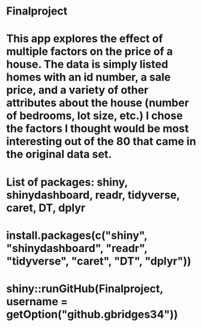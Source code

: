 # Finalproject
# This app explores the effect of multiple factors on the price of a house. The data is simply listed homes with an id number, a sale price, and a variety of other attributes about the house (number of bedrooms, lot size, etc.) I chose the factors I thought would be most interesting out of the 80 that came in the original data set. 
# List of packages: shiny, shinydashboard, readr, tidyverse, caret, DT, dplyr
# install.packages(c("shiny", "shinydashboard", "readr", "tidyverse", "caret", "DT", "dplyr"))
# shiny::runGitHub(Finalproject, username = getOption("github.gbridges34"))